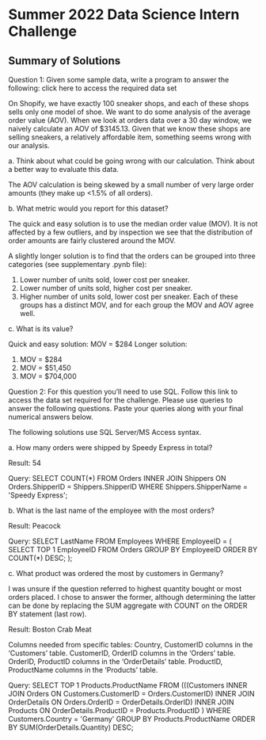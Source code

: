 # Summer 2022 Data Science Intern Challenge

## Summary of Solutions

Question 1: Given some sample data, write a program to answer the following: click here to access the required data set

On Shopify, we have exactly 100 sneaker shops, and each of these shops sells only one model of shoe. We want to do some analysis of the average order value (AOV). When we look at orders data over a 30 day window, we naively calculate an AOV of $3145.13. Given that we know these shops are selling sneakers, a relatively affordable item, something seems wrong with our analysis. 

a.	Think about what could be going wrong with our calculation. Think about a better way to evaluate this data. 

The AOV calculation is being skewed by a small number of very large order amounts (they make up <1.5% of all orders). 

b.	What metric would you report for this dataset?

The quick and easy solution is to use the median order value (MOV). It is not affected by a few outliers, and by inspection we see that the distribution of order amounts are fairly clustered around the MOV.

A slightly longer solution is to find that the orders can be grouped into three categories (see supplementary .pynb file):
1) Lower number of units sold, lower cost per sneaker.
2) Lower number of units sold, higher cost per sneaker.
3) Higher number of units sold, lower cost per sneaker.
Each of these groups has a distinct MOV, and for each group the MOV and AOV agree well.

c.	What is its value?

Quick and easy solution: MOV = $284
Longer solution:
1) MOV = $284
2) MOV = $51,450
3) MOV = $704,000 


Question 2: For this question you’ll need to use SQL. Follow this link to access the data set required for the challenge. Please use queries to answer the following questions. Paste your queries along with your final numerical answers below.

The following solutions use SQL Server/MS Access syntax.

a.	How many orders were shipped by Speedy Express in total?

Result:
54

Query:
SELECT COUNT(*)
FROM Orders
INNER JOIN Shippers
ON Orders.ShipperID = Shippers.ShipperID
WHERE Shippers.ShipperName = 'Speedy Express';


b.	What is the last name of the employee with the most orders?

Result:
Peacock

Query:
SELECT LastName
FROM Employees
WHERE EmployeeID = (
	SELECT TOP 1 EmployeeID
	FROM Orders
	GROUP BY EmployeeID
	ORDER BY COUNT(*) DESC;
	);

c.	What product was ordered the most by customers in Germany?

I was unsure if the question referred to highest quantity bought or most orders placed. I chose to answer the former, although determining the latter can be done by replacing the SUM aggregate with COUNT on the ORDER BY statement (last row).

Result:
Boston Crab Meat

Columns needed from specific tables:
Country, CustomerID columns in the ‘Customers’ table.
CustomerID, OrderID columns in the ‘Orders’ table.
OrderID, ProductID columns in the ‘OrderDetails’ table.
ProductID, ProductName columns in the ‘Products’ table.

Query:
SELECT TOP 1 Products.ProductName
FROM (((Customers
INNER JOIN Orders ON Customers.CustomerID = Orders.CustomerID)
INNER JOIN OrderDetails ON Orders.OrderID = OrderDetails.OrderID)
INNER JOIN Products ON OrderDetails.ProductID = Products.ProductID
)
WHERE Customers.Country = 'Germany'
GROUP BY Products.ProductName
ORDER BY SUM(OrderDetails.Quantity) DESC;

